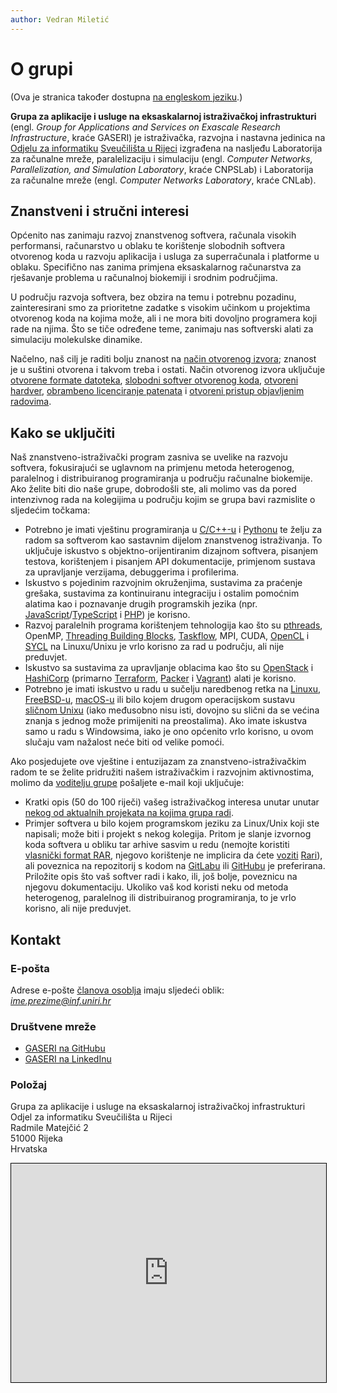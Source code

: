 ```yaml
---
author: Vedran Miletić
---
```


# O grupi

(Ova je stranica također dostupna [na engleskom jeziku](../en/index.md).)

**Grupa za aplikacije i usluge na eksaskalarnoj istraživačkoj infrastrukturi** (engl. *Group for Applications and Services on Exascale Research Infrastructure*, kraće GASERI) je istraživačka, razvojna i nastavna jedinica na [Odjelu za informatiku](https://www.inf.uniri.hr/) [Sveučilišta u Rijeci](https://www.uniri.hr/) izgrađena na nasljeđu Laboratorija za računalne mreže, paralelizaciju i simulaciju (engl. *Computer Networks, Parallelization, and Simulation Laboratory*, kraće CNPSLab) i Laboratorija za računalne mreže (engl. *Computer Networks Laboratory*, kraće CNLab).

## Znanstveni i stručni interesi

Općenito nas zanimaju razvoj znanstvenog softvera, računala visokih performansi, računarstvo u oblaku te korištenje slobodnih softvera otvorenog koda u razvoju aplikacija i usluga za superračunala i platforme u oblaku. Specifično nas zanima primjena eksaskalarnog računarstva za rješavanje problema u računalnoj biokemiji i srodnim područjima.

U području razvoja softvera, bez obzira na temu i potrebnu pozadinu, zainteresirani smo za prioritetne zadatke s visokim učinkom u projektima otvorenog koda na kojima može, ali i ne mora biti dovoljno programera koji rade na njima. Što se tiče određene teme, zanimaju nas softverski alati za simulaciju molekulske dinamike.

Načelno, naš cilj je raditi bolju znanost na [način otvorenog izvora](https://www.theopensourceway.org/); znanost je u suštini otvorena i takvom treba i ostati. Način otvorenog izvora uključuje [otvorene formate datoteka](http://www.linfo.org/free_file_format.html), [slobodni softver otvorenog koda](https://www.gnu.org/philosophy/free-sw.html), [otvoreni hardver](https://opensource.com/resources/what-open-hardware), [obrambeno licenciranje patenata](https://www.defensivepatentlicense.org/) i [otvoreni pristup objavljenim radovima](https://www.openaccess.nl/en/what-is-open-access).

## Kako se uključiti

Naš znanstveno-istraživački program zasniva se uvelike na razvoju softvera, fokusirajući se uglavnom na primjenu metoda heterogenog, paralelnog i distribuiranog programiranja u području računalne biokemije. Ako želite biti dio naše grupe, dobrodošli ste, ali molimo vas da pored intenzivnog rada na kolegijima u području kojim se grupa bavi razmislite o sljedećim točkama:

- Potrebno je imati vještinu programiranja u [C/C++-u](https://cppreference.com/) i [Pythonu](https://www.python.org/) te želju za radom sa softverom kao sastavnim dijelom znanstvenog istraživanja. To uključuje iskustvo s objektno-orijentiranim dizajnom softvera, pisanjem testova, korištenjem i pisanjem API dokumentacije, primjenom sustava za upravljanje verzijama, debuggerima i profilerima.
- Iskustvo s pojedinim razvojnim okruženjima, sustavima za praćenje grešaka, sustavima za kontinuiranu integraciju i ostalim pomoćnim alatima kao i poznavanje drugih programskih jezika (npr. [JavaScript](https://javascript.info/)/[TypeScript](https://www.typescriptlang.org/) i [PHP](https://www.php.net/)) je korisno.
- Razvoj paralelnih programa korištenjem tehnologija kao što su [pthreads](https://en.wikipedia.org/wiki/POSIX_Threads), OpenMP, [Threading Building Blocks](https://software.intel.com/content/www/us/en/develop/tools/oneapi/components/onetbb.html), [Taskflow](https://taskflow.github.io/), MPI, CUDA, [OpenCL](https://www.khronos.org/opencl/) i [SYCL](https://www.khronos.org/sycl/) na Linuxu/Unixu je vrlo korisno za rad u području, ali nije preduvjet.
- Iskustvo sa sustavima za upravljanje oblacima kao što su [OpenStack](https://www.openstack.org/) i [HashiCorp](https://www.hashicorp.com/) (primarno [Terraform](https://www.terraform.io/), [Packer](https://www.packer.io/) i [Vagrant](https://www.vagrantup.com/)) alati je korisno.
- Potrebno je imati iskustvo u radu u sučelju naredbenog retka na [Linuxu](https://www.linux.com/), [FreeBSD-u](https://startpage.com/sp/search), [macOS-u](https://www.apple.com/macos/) ili bilo kojem drugom operacijskom sustavu [sličnom Unixu](https://www.pcmag.com/encyclopedia/term/unix-like) (iako međusobno nisu isti, dovojno su slični da se većina znanja s jednog može primijeniti na preostalima). Ako imate iskustva samo u radu s Windowsima, iako je ono općenito vrlo korisno, u ovom slučaju vam nažalost neće biti od velike pomoći.

Ako posjedujete ove vještine i entuzijazam za znanstveno-istraživačkim radom te se želite pridružiti našem istraživačkim i razvojnim aktivnostima, molimo da [voditelju grupe](ljudi.md) pošaljete e-mail koji uključuje:

- Kratki opis (50 do 100 riječi) vašeg istraživačkog interesa unutar unutar [nekog od aktualnih projekata na kojima grupa radi](istrazivanje-i-razvoj.md).
- Primjer softvera u bilo kojem programskom jeziku za Linux/Unix koji ste napisali; može biti i projekt s nekog kolegija. Pritom je slanje izvornog koda softvera u obliku tar arhive sasvim u redu (nemojte koristiti [vlasnički format RAR](https://en.wikipedia.org/wiki/RAR_(file_format)), njegovo korištenje ne implicira da ćete [voziti](https://youtu.be/_uOoV0mtX3E) [Rari](https://youtu.be/vL2Ja5uMhnk)), ali poveznica na repozitorij s kodom na [GitLabu](https://about.gitlab.com/) ili [GitHubu](https://github.com/) je preferirana. Priložite opis što vaš softver radi i kako, ili, još bolje, poveznicu na njegovu dokumentaciju. Ukoliko vaš kod koristi neku od metoda heterogenog, paralelnog ili distribuiranog programiranja, to je vrlo korisno, ali nije preduvjet.

## Kontakt

### E-pošta

Adrese e-pošte [članova osoblja](ljudi.md#osoblje) imaju sljedeći oblik: *ime.prezime@inf.uniri.hr*

### Društvene mreže

- [GASERI na GitHubu](https://github.com/gaseri)
- [GASERI na LinkedInu](https://www.linkedin.com/company/gaseri)

### Položaj

Grupa za aplikacije i usluge na eksaskalarnoj istraživačkoj infrastrukturi  
Odjel za informatiku Sveučilišta u Rijeci  
Radmile Matejčić 2  
51000 Rijeka  
Hrvatska

<iframe src="https://www.openstreetmap.org/export/embed.html?bbox=14.465107619762422%2C45.32765866582893%2C14.468648135662079%2C45.329265285900924&amp;layer=mapnik&amp;marker=45.32846198156121%2C14.46687787771225" style="border: 1px solid black; width: 100%; height: 25em"></iframe>
